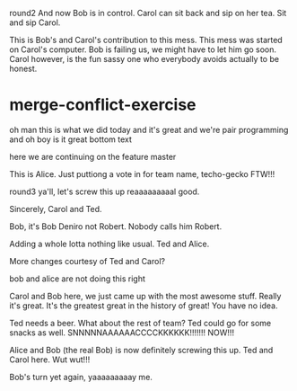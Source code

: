round2
And now Bob is in control. Carol can sit back and sip on her tea. Sit and sip Carol.

This is Bob's and Carol's contribution to this mess. This mess was started on Carol's computer. Bob is failing us, we might have to let him go soon. Carol however, is the fun sassy one who everybody avoids actually to be honest.

# merge-conflict-exercise

oh man this is what we did today and it's great and we're pair programming and oh boy is it great
bottom text

here we are continuing on the feature
master


This is Alice.  Just puttiong a vote in for team name, techo-gecko FTW!!!

round3 ya'll, let's screw this up reaaaaaaaaal good.

Sincerely, Carol and Ted.


Bob, it's Bob Deniro not Robert.  Nobody calls him Robert.  

Adding a whole lotta nothing like usual. Ted and Alice.

More changes courtesy of Ted and Carol?



bob and alice are not doing this right

Carol and Bob here, we just came up with the most awesome stuff.  Really it's great.  It's the greatest great in the history of great!  You have no idea.

Ted needs a beer. What about the rest of team? Ted could go for some snacks as well. SNNNNNAAAAAACCCCKKKKKK!!!!!!! NOW!!!


Alice and Bob (the real Bob) is now definitely screwing this up.
Ted and Carol here.  Wut wut!!!

Bob's turn yet again, yaaaaaaaaay me.